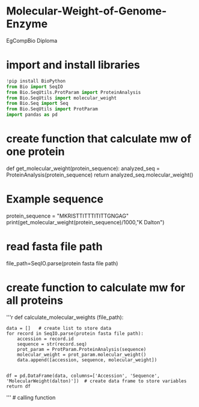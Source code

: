 # Molecular-Weight-of-Genome-Enzyme
EgCompBio Diploma

# import and install libraries

```python
!pip install BioPython
from Bio import SeqIO
from Bio.SeqUtils.ProtParam import ProteinAnalysis
from Bio.SeqUtils import molecular_weight
from Bio.Seq import Seq
from Bio.SeqUtils import ProtParam
import pandas as pd
```
# create function that calculate mw of one protein

def get_molecular_weight(protein_sequence):
    analyzed_seq = ProteinAnalysis(protein_sequence)
    return analyzed_seq.molecular_weight()

# Example sequence
protein_sequence = "MKRISTTITTTITITTGNGAG"
print(get_molecular_weight(protein_sequence)/1000,"K Dalton")

# read fasta file path

file_path=SeqIO.parse(protein fasta file path)

# create function to calculate mw for all proteins
'''r
def calculate_molecular_weights (file_path):
 
    data = []   # create list to store data
    for record in SeqIO.parse(protein fasta file path):
        accession = record.id
        sequence = str(record.seq)
        prot_param = ProtParam.ProteinAnalysis(sequence)
        molecular_weight = prot_param.molecular_weight()
        data.append([accession, sequence, molecular_weight])
        

    df = pd.DataFrame(data, columns=['Accession', 'Sequence', 'MolecularWeight(dalton)'])  # create data frame to store variables
    return df
'''
    # calling function




